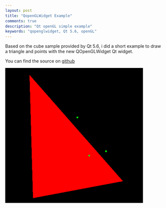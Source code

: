 ```yaml
---
layout: post
title: "QopenGLWidget Example"
comments: true
description: "Qt openGL simple example"
keywords: "qopenglwidget, Qt 5.6, openGL"
---
```


Based on the cube sample provided by Qt 5.6, i did a short example to draw a triangle and points with the new QOpenGLWidget Qt widget.

You can find the source on [github](http://github.com/mathiasb17/QOpenGLWidgetTriangle)

![alt-text](/images/triangle_points.png)
